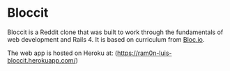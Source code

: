 # Bloccit

Bloccit is a Reddit clone that was built to work through the fundamentals of web development and Rails 4.  It is based on curriculum from [Bloc.io](bloc.io).

The web app is hosted on Heroku at: (https://ram0n-luis-bloccit.herokuapp.com/)
